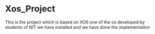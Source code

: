 # Xos_Project
This is the project which is based on XOS one of the os developed by students of NIT we have installed and we have done the implementation
